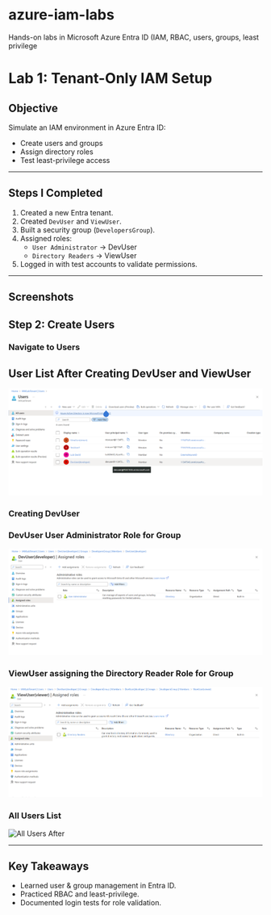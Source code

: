 # azure-iam-labs
Hands-on labs in Microsoft Azure Entra ID (IAM, RBAC, users, groups, least privilege
# Lab 1: Tenant-Only IAM Setup

## Objective
Simulate an IAM environment in Azure Entra ID:
- Create users and groups
- Assign directory roles
- Test least-privilege access

---

## Steps I Completed
1. Created a new Entra tenant.  
2. Created `DevUser` and `ViewUser`.  
3. Built a security group (`DevelopersGroup`).  
4. Assigned roles:
   - `User Administrator` → DevUser
   - `Directory Readers` → ViewUser  
5. Logged in with test accounts to validate permissions.

---

## Screenshots
## Step 2: Create Users

### Navigate to Users
## User List After Creating DevUser and ViewUser

![User List](./screenshots/Screenshot%202025-09-04%20120524.png)


### Creating DevUser


### DevUser User Administrator Role for Group

![User List](./screenshots/Screenshot%202025-09-04%20121033.png)
### ViewUser assigning the Directory Reader Role for Group
![User List](./screenshots/Screenshot%202025-09-04%20121233.png)

### All Users List
![All Users After](./screenshots/all-users-after.png)


---

## Key Takeaways
- Learned user & group management in Entra ID.  
- Practiced RBAC and least-privilege.  
- Documented login tests for role validation.
